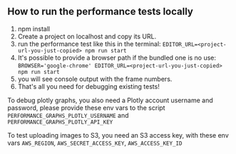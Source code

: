 ## How to run the performance tests locally

1. npm install
2. Create a project on localhost and copy its URL.
3. run the performance test like this in the terminal: `EDITOR_URL=<project-url-you-just-copied> npm run start`
4. It's possible to provide a browser path if the bundled one is no use: `BROWSER='google-chrome' EDITOR_URL=<project-url-you-just-copied> npm run start`
5. you will see console output with the frame numbers.
6. That's all you need for debugging existing tests!

To debug plotly graphs, you also need a Plotly account username and password, please provide these env vars to the script `PERFORMANCE_GRAPHS_PLOTLY_USERNAME` and `PERFORMANCE_GRAPHS_PLOTLY_API_KEY`

To test uploading images to S3, you need an S3 access key, with these env vars `AWS_REGION`, `AWS_SECRET_ACCESS_KEY`, `AWS_ACCESS_KEY_ID`
